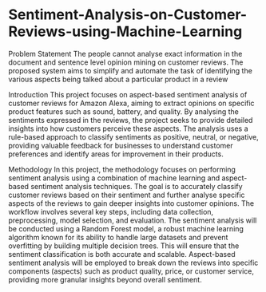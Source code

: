 # Sentiment-Analysis-on-Customer-Reviews-using-Machine-Learning
Problem Statement 
The people cannot analyse exact information in the document and sentence level opinion mining on customer reviews. The proposed system aims to simplify and automate the task of identifying the various aspects being talked about a particular product in a review

Introduction
This project focuses on aspect-based sentiment analysis of customer reviews for Amazon Alexa, aiming to extract opinions on specific product features such as sound, battery, and quality. By analysing the sentiments expressed in the reviews, the project seeks to provide detailed insights into how customers perceive these aspects. The analysis uses a rule-based approach to classify sentiments as positive, neutral, or negative, providing valuable feedback for businesses to understand customer preferences and identify areas for improvement in their products.

Methodology
In this project, the methodology focuses on performing sentiment analysis using a combination of machine learning and aspect-based sentiment analysis techniques. The goal is to accurately classify customer reviews based on their sentiment and further analyse specific aspects of the reviews to gain deeper insights into customer opinions. The workflow involves several key steps, including data collection, preprocessing, model selection, and evaluation. The sentiment analysis will be conducted using a Random Forest model, a robust machine learning algorithm known for its ability to handle large datasets and prevent overfitting by building multiple decision trees. This will ensure that the sentiment classification is both accurate and scalable. Aspect-based sentiment analysis will be employed to break down the reviews into specific components (aspects) such as product quality, price, or customer service, providing more granular insights beyond overall sentiment.


